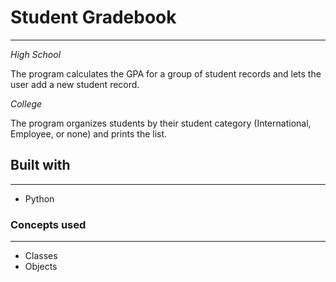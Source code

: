 # Student Gradebook
---
*High School*

The program calculates the GPA for a group of student records and lets the user add a new student record.

*College*

The program organizes students by their student category (International, Employee, or none) and prints the list.

## Built with
---
- Python

### Concepts used
--- 
- Classes
- Objects
